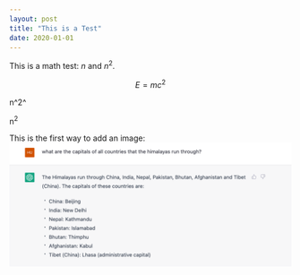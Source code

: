 ```yaml
---
layout: post
title: "This is a Test"
date: 2020-01-01 
---
```


This is a math test: $n$ and $n^2$.

$$ E = m c^2 $$

n^2^

n<sup>2</sup>


This is the first way to add an image: ![image name](../figures/chatgpt-reason-complex-factual-question.png)


